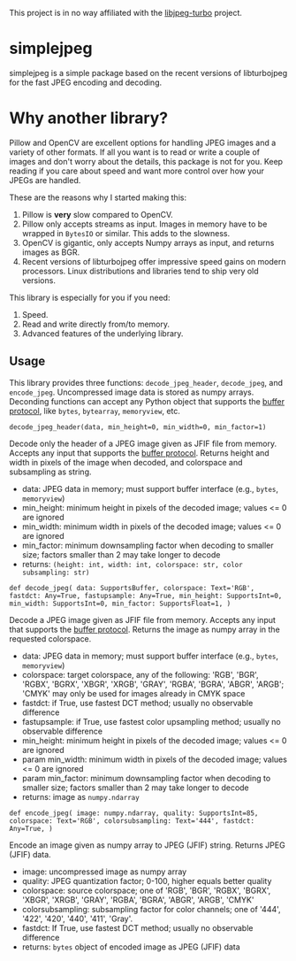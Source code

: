 This project is in no way affiliated with the
[libjpeg-turbo](https://github.com/libjpeg-turbo/libjpeg-turbo)
project.



# simplejpeg

simplejpeg is a simple package based on the recent versions
of libturbojpeg for the fast JPEG encoding and decoding.



# Why another library?

Pillow and OpenCV are excellent options for handling JPEG
images and a variety of other formats.
If all you want is to read or write a couple of images and
don't worry about the details, this package is not for you.
Keep reading if you care about speed and want more control
over how your JPEGs are handled.

These are the reasons why I started making this:
1. Pillow is **very** slow compared to OpenCV.
1. Pillow only accepts streams as input. Images in memory
   have to be wrapped in `BytesIO` or similar.
   This adds to the slowness.
1. OpenCV is gigantic,
   only accepts Numpy arrays as input,
   and returns images as BGR.
1. Recent versions of libturbojpeg offer impressive speed
   gains on modern processors.
   Linux distributions and libraries tend to ship very old
   versions.

This library is especially for you if you need:
1. Speed.
1. Read and write directly from/to memory.
1. Advanced features of the underlying library.



## Usage

This library provides three functions:
`decode_jpeg_header`, `decode_jpeg`, and `encode_jpeg`.
Uncompressed image data is stored as numpy arrays.
Deconding functions can accept any Python object that supports the
[buffer protocol](https://docs.python.org/3/c-api/buffer.html),
like `bytes`, `bytearray`, `memoryview`, etc.


`decode_jpeg_header(data, min_height=0, min_width=0, min_factor=1)`

Decode only the header of a JPEG image given as JFIF file from memory.
Accepts any input that supports the
[buffer protocol](https://docs.python.org/3/c-api/buffer.html).
Returns height and width in pixels of the image when decoded,
and colorspace and subsampling as string.

 * data:
        JPEG data in memory; must support buffer interface
        (e.g., `bytes`, `memoryview`)
 * min_height:
        minimum height in pixels of the decoded image;
        values <= 0 are ignored
 * min_width:
        minimum width in pixels of the decoded image;
        values <= 0 are ignored
 * min_factor:
        minimum downsampling factor when decoding to smaller size;
        factors smaller than 2 may take longer to decode
 * returns: `(height: int, width: int, colorspace: str, color subsampling: str)`



`def decode_jpeg(
        data: SupportsBuffer,
        colorspace: Text='RGB',
        fastdct: Any=True,
        fastupsample: Any=True,
        min_height: SupportsInt=0,
        min_width: SupportsInt=0,
        min_factor: SupportsFloat=1,
)`

Decode a JPEG image given as JFIF file from memory.
Accepts any input that supports the
[buffer protocol](https://docs.python.org/3/c-api/buffer.html).
Returns the image as numpy array in the requested colorspace.

 * data:
        JPEG data in memory; must support buffer interface
        (e.g., `bytes`, `memoryview`)
 * colorspace:
        target colorspace, any of the following:
       'RGB', 'BGR', 'RGBX', 'BGRX', 'XBGR', 'XRGB',
       'GRAY', 'RGBA', 'BGRA', 'ABGR', 'ARGB';
       'CMYK' may only be used for images already in CMYK space
 * fastdct:
        if True, use fastest DCT method;
        usually no observable difference
 * fastupsample:
        if True, use fastest color upsampling method;
        usually no observable difference
 * min_height:
        minimum height in pixels of the decoded image;
        values <= 0 are ignored
 * param min_width:
        minimum width in pixels of the decoded image;
        values <= 0 are ignored
 * param min_factor:
        minimum downsampling factor when decoding to smaller size;
        factors smaller than 2 may take longer to decode
 * returns: image as `numpy.ndarray`



`def encode_jpeg(
        image: numpy.ndarray,
        quality: SupportsInt=85,
        colorspace: Text='RGB',
        colorsubsampling: Text='444',
        fastdct: Any=True,
)`

Encode an image given as numpy array to JPEG (JFIF) string.
Returns JPEG (JFIF) data.

 * image:
        uncompressed image as numpy array
 * quality:
        JPEG quantization factor;
        0-100, higher equals better quality
 * colorspace:
        source colorspace; one of
        'RGB', 'BGR', 'RGBX', 'BGRX', 'XBGR', 'XRGB',
        'GRAY', 'RGBA', 'BGRA', 'ABGR', 'ARGB', 'CMYK'
 * colorsubsampling:
        subsampling factor for color channels; one of
        '444', '422', '420', '440', '411', 'Gray'.
 * fastdct:
        If True, use fastest DCT method;
        usually no observable difference
 * returns: `bytes` object of encoded image as JPEG (JFIF) data
